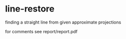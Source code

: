 # line-restore
finding a straight line from given approximate projections

for comments see report/report.pdf
